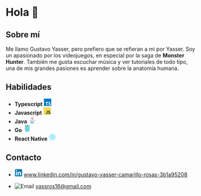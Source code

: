 # Hola 👋

## Sobre mí

Me llamo Gustavo Yasser, pero prefiero que se refieran a mi por Yasser. Soy un apasionado por los videojuegos, en especial por la saga de **Monster Hunter**. También me gusta escuchar música y ver tutoriales de todo tipo, una de mis grandes pasiones es aprender sobre la anatomía humana.

## Habilidades

- **Typescript** <img src="https://raw.githubusercontent.com/devicons/devicon/master/icons/typescript/typescript-original.svg" alt="typescript" width="20" height="20"/>
- **Javascript** <img src="https://raw.githubusercontent.com/devicons/devicon/master/icons/javascript/javascript-original.svg" alt="javascript" width="20" height="20"/>
- **Java** <img src="https://raw.githubusercontent.com/devicons/devicon/master/icons/java/java-original.svg" alt="java" width="20" height="20"/>
- **Go** <img src="https://raw.githubusercontent.com/devicons/devicon/master/icons/go/go-original.svg" alt="go" width="20" height="20"/>
- **React Native** <img src="https://raw.githubusercontent.com/devicons/devicon/master/icons/react/react-original.svg" alt="React Native" width="20" height="20"/>

## Contacto

- <img src="https://raw.githubusercontent.com/devicons/devicon/master/icons/linkedin/linkedin-original.svg" alt="LinkedIn" width="20" height="20"/> www.linkedin.com/in/gustavo-yasser-camarillo-rosas-3b1a95208

- <img src="https://cdn-icons-png.flaticon.com/512/732/732200.png" alt="Email" width="20" height="20"/> yassros16@gmail.com

<!--
**YasserCR/YasserCR** is a ✨ _special_ ✨ repository because its `README.md` (this file) appears on your GitHub profile.

Here are some ideas to get you started:

- 🔭 I’m currently working on ...
- 🌱 I’m currently learning ...
- 👯 I’m looking to collaborate on ...
- 🤔 I’m looking for help with ...
- 💬 Ask me about ...
- 📫 How to reach me: ...
- 😄 Pronouns: ...
- ⚡ Fun fact: ...
-->

